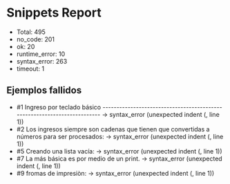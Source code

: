 # Snippets Report
- Total: 495
- no_code: 201
- ok: 20
- runtime_error: 10
- syntax_error: 263
- timeout: 1

## Ejemplos fallidos
- #1 Ingreso por teclado básico ------------------------------------------------------------------------- -> syntax_error (unexpected indent (<unknown>, line 1))
- #2 Los ingresos siempre son cadenas que tienen que convertidas a números para ser procesados: -> syntax_error (unexpected indent (<unknown>, line 1))
- #5 Creando una lista vacía: -> syntax_error (unexpected indent (<unknown>, line 1))
- #7 La más básica es por medio de un print. -> syntax_error (unexpected indent (<unknown>, line 1))
- #9 fromas de impresiòn: -> syntax_error (unexpected indent (<unknown>, line 1))
